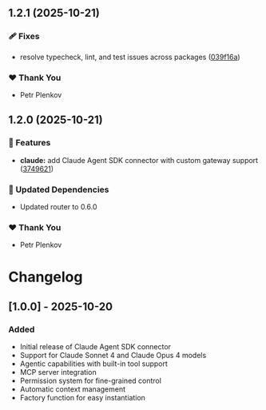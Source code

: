## 1.2.1 (2025-10-21)

### 🩹 Fixes

- resolve typecheck, lint, and test issues across packages ([039f16a](https://github.com/genai-tools/anygpt/commit/039f16a))

### ❤️ Thank You

- Petr Plenkov

## 1.2.0 (2025-10-21)

### 🚀 Features

- **claude:** add Claude Agent SDK connector with custom gateway support ([3749621](https://github.com/genai-tools/anygpt/commit/3749621))

### 🧱 Updated Dependencies

- Updated router to 0.6.0

### ❤️ Thank You

- Petr Plenkov

# Changelog

## [1.0.0] - 2025-10-20

### Added

- Initial release of Claude Agent SDK connector
- Support for Claude Sonnet 4 and Claude Opus 4 models
- Agentic capabilities with built-in tool support
- MCP server integration
- Permission system for fine-grained control
- Automatic context management
- Factory function for easy instantiation
